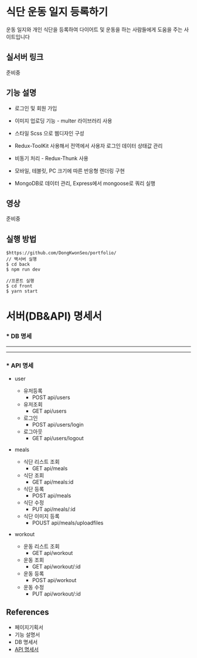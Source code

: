 # 식단 운동 일지 등록하기 
운동 일지와 개인 식단을 등록하여 다이어트 및 운동을 하는 사람들에게 도움을 주는 사이트입니다

## 실서버 링크
준비중

## 기능 설명 
* 로그인 및 회원 가입 

* 이미지 업로딩 기능 - multer 라이브러리 사용

* 스타일 Scss 으로 웹디자인 구성

* Redux-ToolKit 사용해서 전역에서 사용자 로그인 데이터 상태값 관리

* 비동기 처리 - Redux-Thunk 사용

* 모바일, 테블릿, PC 크기에 따른 반응형 렌더링 구현

* MongoDB로 데이터 관리, Express에서 mongoose로 쿼리 실행


## 영상
준비중

## 실행 방법
```
$https://github.com/DongKwonSeo/portfolio/
// 백서버 실행
$ cd back 
$ npm run dev

//프론트 실행
$ cd front
$ yarn start
```
# 서버(DB&API) 명세서
### * DB 명세
------------------
-------
### * API 명세
 * user
    * 유저등록
      * POST api/users
    * 유저조회
       * GET api/users
    * 로그인
      * POST api/users/login
    * 로그아웃
      * GET api/users/logout
    
 * meals
    * 식단 리스트 조회
        * GET api/meals
    * 식단 조회
        * GET api/meals:id
    * 식단 등록
         * POST api/meals
    * 식단 수정
         * PUT api/meals/:id
    * 식단 이미지 등록
         * POUST api/meals/uploadfiles
 * workout
    * 운동 리스트 조회
       * GET api/workout
    * 운동 조회
       * GET api/workout/:id
    * 운동 등록
       * POST api/workout
    * 운동 수정
       * PUT api/workout/:id
    

    

## References
* 페이지기획서 
* 기능 설명서
* DB 명세서
* [API 명세서](https://www.notion.so/API-d8e57069feae44d299991c6c65a71566) 

